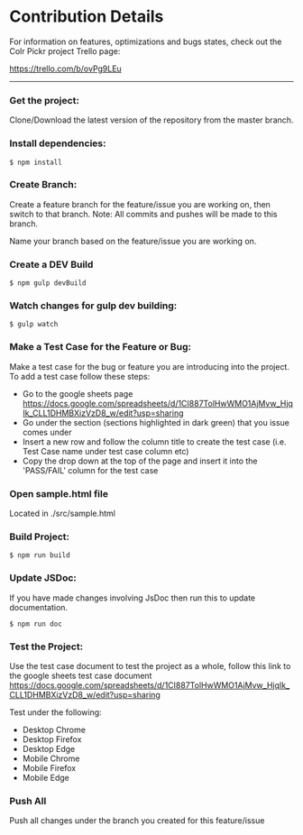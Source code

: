 # Contribution Details

For information on features, optimizations and bugs states, check out the Colr Pickr project Trello page:

https://trello.com/b/ovPg9LEu

---

### Get the project:

Clone/Download the latest version of the repository from the master branch.

### Install dependencies:

```shell
$ npm install
```

### Create Branch:

Create a feature branch for the feature/issue you are working on, then switch to that branch. Note: All commits and pushes will be made to this branch.

Name your branch based on the feature/issue you are working on.

### Create a DEV Build

```shell
$ npm gulp devBuild
```

### Watch changes for gulp dev building:

```shell
$ gulp watch
```

### Make a Test Case for the Feature or Bug:

Make a test case for the bug or feature you are introducing into the project. To add a test case follow these steps:

- Go to the google sheets page https://docs.google.com/spreadsheets/d/1CI887TolHwWMO1AjMvw_HjqIk_CLL1DHMBXizVzD8_w/edit?usp=sharing
- Go under the section (sections highlighted in dark green) that you issue comes under
- Insert a new row and follow the column title to create the test case (i.e. Test Case name under test case column etc)
- Copy the drop down at the top of the page and insert it into the 'PASS/FAIL' column for the test case

### Open sample.html file

Located in ./src/sample.html

### Build Project:

```shell
$ npm run build
```

### Update JSDoc:

If you have made changes involving JsDoc then run this to update documentation.

```shell
$ npm run doc
```

### Test the Project:

Use the test case document to test the project as a whole, follow this link to the google sheets test case document https://docs.google.com/spreadsheets/d/1CI887TolHwWMO1AjMvw_HjqIk_CLL1DHMBXizVzD8_w/edit?usp=sharing

Test under the following:

- Desktop Chrome
- Desktop Firefox
- Desktop Edge
- Mobile Chrome
- Mobile Firefox
- Mobile Edge

### Push All

Push all changes under the branch you created for this feature/issue
